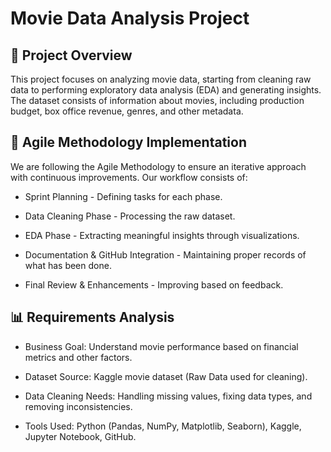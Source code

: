 # Movie Data Analysis Project

## 📌 Project Overview

This project focuses on analyzing movie data, starting from cleaning raw data to performing exploratory data analysis (EDA) and generating insights. The dataset consists of information about movies, including production budget, box office revenue, genres, and other metadata.

## 🚀 Agile Methodology Implementation

We are following the Agile Methodology to ensure an iterative approach with continuous improvements. Our workflow consists of:

- Sprint Planning - Defining tasks for each phase.

- Data Cleaning Phase - Processing the raw dataset.

- EDA Phase - Extracting meaningful insights through visualizations.

- Documentation & GitHub Integration - Maintaining proper records of what has been done.

- Final Review & Enhancements - Improving based on feedback.

## 📊 Requirements Analysis

- Business Goal: Understand movie performance based on financial metrics and other factors.

- Dataset Source: Kaggle movie dataset (Raw Data used for cleaning).

- Data Cleaning Needs: Handling missing values, fixing data types, and removing inconsistencies.

- Tools Used: Python (Pandas, NumPy, Matplotlib, Seaborn), Kaggle, Jupyter Notebook, GitHub.
